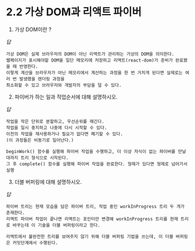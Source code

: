 # 2.2 가상 DOM과 리액트 파이버

1. 가상 DOM이란 ?

_답_

```
가상 DOM은 실제 브라우저의 DOM이 아닌 리액트가 관리하는 가상의 DOM을 의미한다.
웹페이지가 표시해야할 DOM을 일단 메모리에 저장하고 리액트(react-dom)가 준비가 완료됐을 때 반영한다.
이렇게 계산을 브라우저가 아닌 메모리에서 계산하는 과정을 한 번 거치게 된다면 실제로는 여러 번 발생했을 렌더링 과정을
최소화할 수 있고 브라우저와 개발자의 부담을 덜 수 있다.
```

2. 파이버가 하는 일과 작업순서에 대해 설명하시오.

_답_

```
작업을 작은 단위로 분할하고, 우선순위를 매긴다.
작업을 일시 중지하고 나중에 다시 시작할 수 있다.
이전의 작업을 재사용하거나 필요가 없다면 폐기할 수 있다.
(이 과정들은 비동기로 일어난다.)

beginWork() 함수를 실행해 파이버 작업을 수행하고, 더 이상 자식이 없는 파이버를 만날 대까지 트리 형식으로 시작된다.
그 후 complete() 함수를 실행해 파이버 작업을 완료한다. 형제가 있다면 형제로 넘어가서 실행
```

3. 더블 버퍼링에 대해 설명하시오.

_답_

```
파이버 트리는 현재 모습을 담은 파이버 트리, 작업 중인 workInProgress 트리 두 개가 존재한다.
리액트 파이버 작업이 끝나면 리액트는 포인터만 변경해 workInProgress 트리를 현재 트리로 바꾸는데 이 기술을 더블 버퍼링이라고 한다.

리액트에서 불완전한 트리를 보여주지 않기 위해 더블 버퍼링 기법을 쓰는데, 이 더블 버퍼링은 커밋단계에서 수행된다.
```
